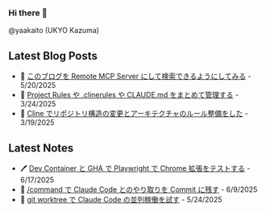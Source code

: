### Hi there 👋

@yaakaito (UKYO Kazuma)


## Latest Blog Posts

- 🦋 [このブログを Remote MCP Server にして検索できるようにしてみる](https://yaakai.to/blog/2025/blog-remote-mcp-server) - 5/20/2025
- 🐠 [Project Rules や .clinerules や CLAUDE.md をまとめて管理する](https://yaakai.to/blog/2025/rule-files-unified-management) - 3/24/2025
- 🪼 [Cline でリポジトリ構造の変更とアーキテクチャのルール整備をした](https://yaakai.to/blog/2025/cline-repository-refactoring) - 3/19/2025

## Latest Notes

- 🖊 [Dev Container と GHA で Playwright で Chrome 拡張をテストする](https://yaakai.to/note/85) - 6/17/2025
- 💬 [/command で Claude Code とのやり取りを Commit に残す](https://yaakai.to/note/84) - 6/9/2025
- 🐙 [git worktree で Claude Code の並列稼働を試す](https://yaakai.to/note/78) - 5/24/2025

<!--
**yaakaito/yaakaito** is a ✨ _special_ ✨ repository because its `README.md` (this file) appears on your GitHub profile.
-->
